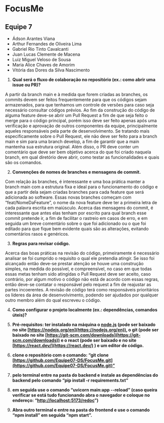 # **FocusMe**

## **Equipe 7**

* Ádson Arantes Viana  
* Arthur Fernandes de Oliveira Lima  
* Gabriel Rio Tinto Cavalcanti  
* Juan Lucas Clemente de Macena  
* Luiz Miguel Veloso de Sousa  
* Maria Alice Chaves de Amorim  
* Vitória das Dores da Silva Nascimento

1. **Qual será o fluxo de colaboração no repositório (ex.: como abrir uma issue ou PR)?**

A partir da branch main e à medida que forem criadas as branches, os commits devem ser feitos frequentemente para que os códigos sejam armazenados, para que tenhamos um controle de versões para caso seja necessário consultar códigos prévios. Ao fim da construção do código de alguma feature deve-se abrir um Pull Request a fim de que seja feito o merge para o código principal, porém isso deve ser feito apenas após uma verificação e aprovação de outros componentes da equipe, principalmente aqueles responsáveis pela parte de desenvolvimento. Se tratando mais especificamente sobre o Pull Request, ele não deve ser feito para a branch main e sim para uma branch develop, a fim de garantir que a main mantenha sua estrutura original. Além disso, o PR deve conter um comentário que deve ser bem objetivo acerca do que foi criado naquela branch,  em qual diretório deve abrir, como testar as funcionalidades e quais são os comandos.

2. **Convenções de nomes de branches e mensagens de commit.**

Com relação às branches, é interessante e uma boa prática manter a branch main com a estrutura fixa e ideal para o funcionamento do código e que a partir dela sejam criadas branches para cada feature que será adicionada ao software. Essas novas branches começam com “feat/NomeDaFeature”, o nome da nova feature deve ter a primeira letra de cada palavra escrita em maiúsculo. Acerca das mensagens do commit, é interessante que antes elas tenham por escrito para qual branch esse commit pretende ir, a fim de facilitar o rastreio em casos de erro,  e em seguida um breve comentário sobre o que foi adicionado ou o que foi editado para que fique bem evidente quais são as alterações, evitando comentários rasos e genéricos.

3. **Regras para revisar código.**

Acerca das boas práticas na revisão do código, primeiramente é necessário analisar se foi cumprido o requisito o qual ele pretendia atingir. Se isso foi alcançado então deve-se prestar atenção se houve uma construção simples, na medida do possível, e compreensível, no caso em que todas essas metas tenham sido atingidas o Pull Request deve ser aceito, caso contrário, por algum motivo o código não está de acordo com essas regras, então deve-se contatar o responsável pelo request a fim de reajustar as partes incoerentes. A revisão de código terá como responsáveis prioritários os líderes da área de desenvolvimento, podendo ser ajudados por qualquer outro membro além do qual escreveu o código.

4. **Como configurar o projeto localmente (ex.: dependências, comandos úteis)?**

1. **Pré-requisitos: ter instalado na máquina o [node.js](http://node.js) (pode ser baixado no site [https://nodejs.org/en](https://nodejs.org/en)), o git (pode ser baixado no site [https://git-scm.com/downloads](https://git-scm.com/downloads)) e o react (pode ser baixado e no site [https://react.dev/](https://react.dev/) ) e um editor de código.**  
2. **clone o repositório com o comando: “git clone [https://github.com/Equipe07-DS/FocusMe.git](https://github.com/Equipe07-DS/FocusMe.git)”**  
3. **pelo terminal entre na pasta do backend e instale as dependências do backend pelo comando  “pip install \-r requirements.txt”**   
4. **em seguida use o comando “uvicorn main:app  \--reload” (caso queira verificar se está tudo funcionando abra o navegador e coloque no endereço: “[http://localhost:5173/redoc](http://localhost:8000/redoc)”)**  
5. **Abra outro terminal e entre na pasta do frontend e use o comando “npm install” em seguida “npm start”.** 

